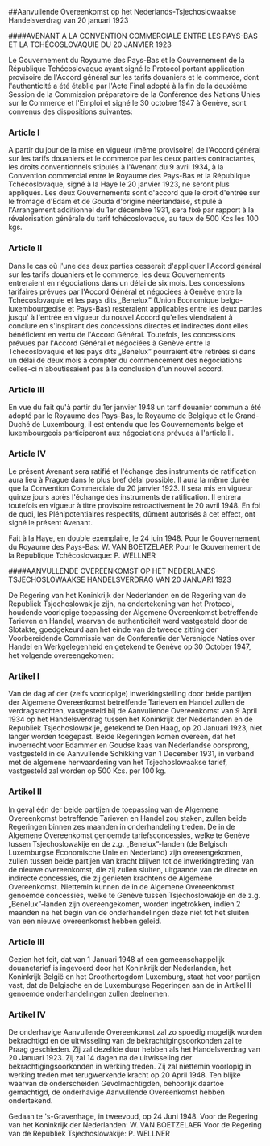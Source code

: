 <meta http-equiv='Content-Type' content='text/html; charset=utf-8' />

##Aanvullende Overeenkomst op het Nederlands-Tsjechoslowaakse Handelsverdrag van 20 januari 1923

####AVENANT A LA CONVENTION COMMERCIALE ENTRE LES PAYS-BAS ET LA TCHÉCOSLOVAQUIE DU 20 JANVIER 1923

Le Gouvernement du Royaume des Pays-Bas et le Gouvernement de la République Tchécoslovaque ayant signé le Protocol portant application provisoire de l'Accord général sur les tarifs douaniers et le commerce, dont l'authenticité a été établie par l'Acte Final adopté à la fin de la deuxième Session de la Commission préparatoire de la Conférence des Nations Unies sur le Commerce et l'Emploi et signé le 30 octobre 1947 à Genève, sont convenus des dispositions suivantes:    

### Article  I  

A partir du jour de la mise en vigueur (même provisoire) de l'Accord général sur les tarifs douaniers et le commerce par les deux parties contractantes, les droits conventionnels stipulés à l'Avenant du 9 avril 1934, à la Convention commercial entre le Royaume des Pays-Bas et la République Tchécoslovaque, signé à la Haye le 20 janvier 1923, ne seront plus appliqués. Les deux Gouvernements sont d'accord que le droit d'entrée sur le fromage d'Edam et de Gouda d'origine néerlandaise, stipulé à l'Arrangement additionnel du 1er décembre 1931, sera fixé par rapport à la révalorisation générale du tarif tchécoslovaque, au taux de 500 Kcs les 100 kgs.  

### Article  II  

Dans le cas où l'une des deux parties cesserait d'appliquer l'Accord général sur les tarifs douaniers et le commerce, les deux Gouvernements entreraient en négociations dans un délai de six mois. Les concessions tarifaires prévues par l'Accord Général et négociées à Genève entre la Tchécoslovaquie et les pays dits „Benelux” (Union Economique belgo-luxembourgeoise et Pays-Bas) resteraient applicables entre les deux parties jusqu' à l'entrée en vigueur du nouvel Accord qu'elles viendraient à conclure en s'inspirant des concessions directes et indirectes dont elles bénéficient en vertu de l'Accord Général. Toutefois, les concessions prévues par l'Accord Général et négociées à Genève entre la Tchécoslovaquie et les pays dits „Benelux” pourraient être retirées si dans un délai de deux mois à compter du commencement des négociations celles-ci n'aboutissaient pas à la conclusion d'un nouvel accord.  

### Article  III  

En vue du fait qu'à partir du 1er janvier 1948 un tarif douanier commun a été adopté par le Royaume des Pays-Bas, le Royaume de Belgique et le Grand-Duché de Luxembourg, il est entendu que les Gouvernements belge et luxembourgeois participeront aux négociations prévues à l'article II.  

### Article  IV  

Le présent Avenant sera ratifié et l'échange des instruments de ratification aura lieu à Prague dans le plus bref délai possible. Il aura la même durée que la Convention Commerciale du 20 janvier 1923. Il sera mis en vigueur quinze jours après l'échange des instruments de ratification. Il entrera toutefois en vigueur à titre provisoire retroactivement le 20 avril 1948. En foi de quoi, les Plénipotentiaires respectifs, dûment autorisés à cet effect, ont signé le présent Avenant.  

Fait à la Haye, en double exemplaire, le 24 juin 1948. Pour le Gouvernement du Royaume des Pays-Bas: W. VAN BOETZELAER Pour le Gouvernement de la République Tchécoslovaque: P. WELLNER  

####AANVULLENDE OVEREENKOMST OP HET NEDERLANDS-TSJECHOSLOWAAKSE HANDELSVERDRAG VAN 20 JANUARI 1923

De Regering van het Koninkrijk der Nederlanden en de Regering van de Republiek Tsjechoslowakije zijn, na ondertekening van het Protocol, houdende voorlopige toepassing der Algemene Overeenkomst betreffende Tarieven en Handel, waarvan de authenticiteit werd vastgesteld door de Slotakte, goedgekeurd aan het einde van de tweede zitting der Voorbereidende Commissie van de Conferentie der Verenigde Naties over Handel en Werkgelegenheid en getekend te Genève op 30 October 1947, het volgende overeengekomen:    

### Artikel  I  

Van de dag af der (zelfs voorlopige) inwerkingstelling door beide partijen der Algemene Overeenkomst betreffende Tarieven en Handel zullen de verdragsrechten, vastgesteld bij de Aanvullende Overeenkomst van 9 April 1934 op het Handelsverdrag tussen het Koninkrijk der Nederlanden en de Republiek Tsjechoslowakije, getekend te Den Haag, op 20 Januari 1923, niet langer worden toegepast. Beide Regeringen komen overeen, dat het invoerrecht voor Edammer en Goudse kaas van Nederlandse oorsprong, vastgesteld in de Aanvullende Schikking van 1 December 1931, in verband met de algemene herwaardering van het Tsjechoslowaakse tarief, vastgesteld zal worden op 500 Kcs. per 100 kg.  

### Artikel  II  

In geval één der beide partijen de toepassing van de Algemene Overeenkomst betreffende Tarieven en Handel zou staken, zullen beide Regeringen binnen zes maanden in onderhandeling treden. De in de Algemene Overeenkomst genoemde tariefsconcessies, welke te Genève tussen Tsjechoslowakije en de z.g. „Benelux”-landen (de Belgisch Luxemburgse Economische Unie en Nederland) zijn overeengekomen, zullen tussen beide partijen van kracht blijven tot de inwerkingtreding van de nieuwe overeenkomst, die zij zullen sluiten, uitgaande van de directe en indirecte concessies, die zij genieten krachtens de Algemene Overeenkomst. Niettemin kunnen de in de Algemene Overeenkomst genoemde concessies, welke te Genève tussen Tsjechoslowakije en de z.g. „Benelux”-landen zijn overeengekomen, worden ingetrokken, indien 2 maanden na het begin van de onderhandelingen deze niet tot het sluiten van een nieuwe overeenkomst hebben geleid.  

### Article  III  

Gezien het feit, dat van 1 Januari 1948 af een gemeenschappelijk douanetarief is ingevoerd door het Koninkrijk der Nederlanden, het Koninkrijk België en het Groothertogdom Luxemburg, staat het voor partijen vast, dat de Belgische en de Luxemburgse Regeringen aan de in Artikel II genoemde onderhandelingen zullen deelnemen.  

### Artikel  IV  

De onderhavige Aanvullende Overeenkomst zal zo spoedig mogelijk worden bekrachtigd en de uitwisseling van de bekrachtigingsoorkonden zal te Praag geschieden. Zij zal dezelfde duur hebben als het Handelsverdrag van 20 Januari 1923. Zij zal 14 dagen na de uitwisseling der bekrachtigingsoorkonden in werking treden. Zij zal niettemin voorlopig in werking treden met terugwerkende kracht op 20 April 1948. Ten blijke waarvan de onderscheiden Gevolmachtigden, behoorlijk daartoe gemachtigd, de onderhavige Aanvullende Overeenkomst hebben ondertekend.  

Gedaan te 's-Gravenhage, in tweevoud, op 24 Juni 1948. Voor de Regering van het Koninkrijk der Nederlanden: W. VAN BOETZELAER Voor de Regering van de Republiek Tsjechoslowakije: P. WELLNER  

